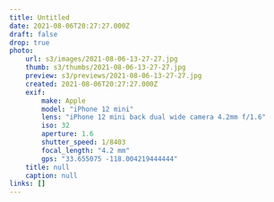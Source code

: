 ```yaml
---
title: Untitled
date: 2021-08-06T20:27:27.000Z
draft: false
drop: true
photo:
    url: s3/images/2021-08-06-13-27-27.jpg
    thumb: s3/thumbs/2021-08-06-13-27-27.jpg
    preview: s3/previews/2021-08-06-13-27-27.jpg
    created: 2021-08-06T20:27:27.000Z
    exif:
        make: Apple
        model: "iPhone 12 mini"
        lens: "iPhone 12 mini back dual wide camera 4.2mm f/1.6"
        iso: 32
        aperture: 1.6
        shutter_speed: 1/8403
        focal_length: "4.2 mm"
        gps: "33.655075 -118.004219444444"
    title: null
    caption: null
links: []
---
```

